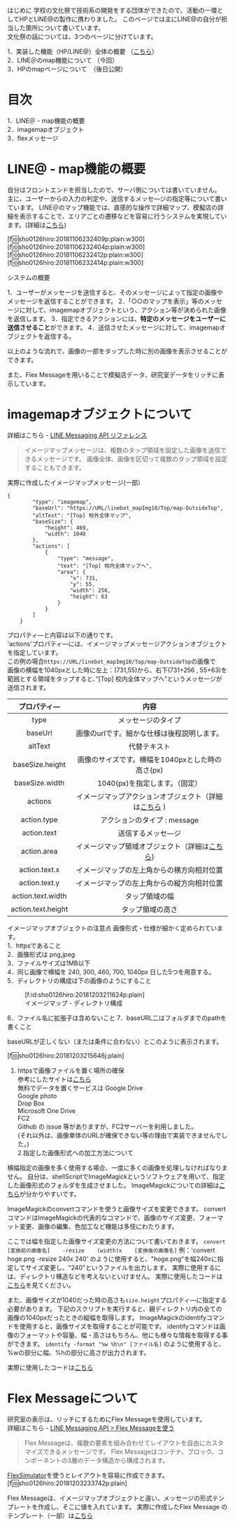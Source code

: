 はじめに
学校の文化祭で技術系の開発をする団体ができたので、活動の一環としてHPとLINE@の製作に携わりました。
このページでは主にLINE@の自分が担当した箇所について書いています。  
文化祭の話については、3つのページに分けています。

1．実装した機能（HP/LINE@）全体の概要 （[こちら](https://sho0126hiro.hatenablog.com/?_ga=2.231328476.2103027269.1543835711-2109870035.1523712981)）  
2．LINE＠のmap機能について （今回）   
3．HPのmapページについて　（後日公開）  

# 目次
1．LINE＠ - map機能の概要  
2．imagemapオブジェクト  
3．flexメッセージ  

# LINE@ - map機能の概要
自分はフロントエンドを担当したので、サーバ側については書いていません。
主に、ユーザーからの入力の判定や、送信するメッセ―ジの指定等について書いています。
LINE＠のマップ機能では、直感的な操作で詳細マップ、模擬店の詳細を表示することで、エリアごとの遷移などを容易に行うシステムを実現しています。(詳細は[こちら](https://sho0126hiro.hatenablog.com/?_ga=2.231328476.2103027269.1543835711-2109870035.1523712981))

[f:id:sho0126hiro:20181106232409p:plain:w300]            [f:id:sho0126hiro:20181106232404p:plain:w300]  
[f:id:sho0126hiro:20181106232412p:plain:w300]            [f:id:sho0126hiro:20181106232414p:plain:w300]  

システムの概要

1．ユーザーがメッセージを送信すると、そのメッセージによって指定の画像やメッセージを返信することができます。
2．「○○のマップを表示」等のメッセージに対して、imagemapオブジェクトという、アクション等が決められた画像を返信します。
3．指定できるアクションには、**特定のメッセージをユーザーに送信させること**ができます。
4．送信させたメッセージに対して、imagemapオブジェクトを返信する。

以上のような流れで、画像の一部をタップした時に別の画像を表示させることができます。

また、Flex Messageを用いることで模擬店データ、研究室データをリッチに表示しています。

# imagemapオブジェクトについて
詳細はこちら - [LINE Messaging API リファレンス](https://developers.line.biz/ja/reference/messaging-api/#imagemap-message)
> イメージマップメッセージは、複数のタップ領域を設定した画像を送信できるメッセージです。
画像全体、画像を区切って複数のタップ領域を設定することもできます。  

実際に作成したイメージマップメッセージ(一部） 
```
{
        "type": "imagemap",
        "baseUrl": "https://URL/linebot_mapImg10/Top/map-OutsideTop",
        "altText": "[Top] 校外全体マップ",
        "baseSize": {
            "height": 469,
            "width": 1040
        },
        "actions": [
            {
                "type": "message",
                "text": "[Top] 校内全体マップへ",
                "area": {
                    "x": 731,
                    "y": 55,
                    "width": 256,
                    "height": 63
                }
            }
        ]
    }
```

プロパティ―と内容は以下の通りです。  
'actions'プロパティ―には、イメージマップメッセージアクションオブジェクトを指定しています。  
この例の場合`https://URL/linebot_mapImg10/Top/map-OutsideTop`の画像で  
画像の横幅を1040pxとした時に左上：(731,55)から、右下(731+256 , 55+63)を範囲とする領域をタップすると、”[Top] 校内全体マップへ”というメッセージが送信されます。

| プロパティ― | 内容 |
|:----------:|:-----------:|
| type | メッセージのタイプ | 
| baseUrl | 画像のurlです。細かな仕様は後程説明します。 | 
| altText | 代替テキスト |  
| baseSize.height | 画像のサイズです。横幅を1040pxとした時の高さ(px) | 
| baseSize.width | 1040(px)を指定します。（固定） | 
| actions | イメージマップアクションオブジェクト（詳細は[こちら](https://developers.line.biz/ja/reference/messaging-api/#imagemap-action-objects) )| 
| action.type | アクションのタイプ : message |  
| action.text | 送信するメッセ―ジ |
| action.area | イメージマップ領域オブジェクト（詳細は[こちら](https://developers.line.biz/ja/reference/messaging-api/#imagemap-area-object)) |
| action.text.x | イメージマップの左上角からの横方向相対位置 |
| action.text.y | イメージマップの左上角からの縦方向相対位置 |
| action.text.width | タップ領域の幅 |
| action.text.height | タップ領域の高さ |

イメージマップオブジェクトの注意点
画像形式・仕様が細かく定められています。  
1．httpsであること   
2．画像形式は png,jpeg  
3．ファイルサイズは1MB以下  
4．同じ画像で横幅を 240, 300, 460, 700, 1040px 日した5つを用意する。  
5．ディレクトリの構成は下の画像のようにすること 
<figure class="figure-image figure-image-fotolife" title="イメージマップ - ディレクトリ構成">[f:id:sho0126hiro:20181203211624p:plain]<figcaption>イメージマップ - ディレクトリ構成</figcaption></figure> 
6．ファイル名に拡張子は含めないこと  
7．baseURL二はフォルダまでのpathを書くこと  

baseURLが正しくない（または条件に合わない）とこのように表示されます。 

[f:id:sho0126hiro:20181203215646j:plain]

1. httpsで画像ファイルを置く場所の確保  
参考にしたサイトは[こちら](http://www.pre-practice.net/2017/10/line-botimagemap.html)  
無料でデータを置くサービスは
    Google Drive  
    Google photo  
    Drop Box  
    Microsoft One Drive  
    FC2  
    Github の issue 等がありますが、FC2サーバーを利用しました。  
(それ以外は、画像単体のURLが確保できない等の理由で実装できませんでした。)  
2.指定した画像形式への加工方法について

横幅指定の画像を多く使用する場合、一度に多くの画像を処理しなければなりません。
自分は、shellScriptでImageMagickというソフトウェアを用いて、指定した画像形式のフォルダを生成させました。
ImageMagickについての詳細は[こちら](http://imagemagick.rulez.jp/)が分かりやすいです。

ImageMagickのconvertコマンドを使うと画像サイズを変更できます。
convertコマンドはImageMagickの代表的なコマンドで、画像のサイズ変更、フォーマット変更、画像の編集、色加工など機能は多伎にわたります。

ここでは幅を指定した画像サイズ変更の方法について書いておきます。
`convert    [変換前の画像名]    -resize    (width)x    [変換後の画像名]`
例：'convert hoge.png -resize 240x 240'
のように使用すると、"hoge.png"を幅240xに指定してサイズ変更し、"240"というファイルを出力します。
実際に使用するには、ディレクトリ構造などを考えないといけません。
実際に使用したコードは[こちら](https://github.com/sho0126hiro/Hatena-Blog/blob/master/2018-linebot-map/makeImagemap.sh)を見てください。

また、画像サイズが1040だった時の高さも`size.height`プロパティ―に指定する必要があります。
下記のスクリプトを実行すると、親ディレクトリ内の全ての画像の1040pxだったときの縦幅を取得します。
ImageMagickのidentifyコマンドを使用すると、画像サイズを取得することが可能です。
identifyコマンドは画像のフォーマットや容量、幅・高さはもちろん、他にも様々な情報を取得する事ができます。
`identify -format "%w %h\n" [ファイル名]`
のように使用すると、%wの部分に幅、%hの部分に高さが出力されます。

実際に使用したコードは[こちら](https://github.com/sho0126hiro/Hatena-Blog/blob/master/2018-linebot-map/getImagemapSize.sh)



# Flex Messageについて   
研究室の表示は、リッチにするためにFlex Messageを使用しています。  
詳細はこちら - [LINE Messaging API > Flex Messageを使う](https://developers.line.biz/ja/docs/messaging-api/using-flex-messages/)
> Flex Messageは、複数の要素を組み合わせてレイアウトを自由にカスタマイズできるメッセージです。
Flex Messageはコンテナ、ブロック、コンポーネントの3層のデータ構造から構成されます。

[FlexSimulator](https://developers.line.biz/console/fx/)を使うとレイアウトを容易に作成できます。  
[f:id:sho0126hiro:20181203233742p:plain]

Flex Messageは、イメージマップオブジェクトと違い、メッセージの形式テンプレートを作成し、そこに値を入れています。
実際に作成したFlex Message のテンプレート（一部）は[こちら]()

